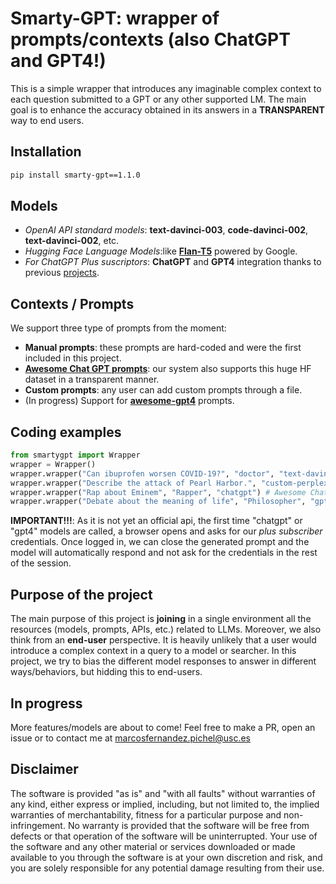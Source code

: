 # Smarty-GPT: wrapper of prompts/contexts (also ChatGPT and GPT4!)

This is a simple wrapper that introduces any imaginable complex context to each question submitted to a GPT or any other supported LM. The main goal is to enhance the accuracy obtained in its answers in a **TRANSPARENT** way to end users. 


## Installation 

```bash
pip install smarty-gpt==1.1.0
```

## Models

- *OpenAI API standard models*: **text-davinci-003**, **code-davinci-002**, **text-davinci-002**, etc.
- *Hugging Face Language Models*:like [**Flan-T5**](https://huggingface.co/google/flan-t5-small) powered by Google.
- *For ChatGPT Plus suscriptors*: **ChatGPT** and **GPT4** integration thanks to previous [projects](https://github.com/mmabrouk/chatgpt-wrapper).

## Contexts / Prompts

We support three type of prompts from the moment:

- **Manual prompts**: these prompts are hard-coded and were the first included in this project.
- [**Awesome Chat GPT prompts**](https://github.com/f/awesome-chatgpt-prompts): our system also supports this huge HF dataset in a transparent manner.
- **Custom prompts**: any user can add custom prompts through a file.
- (In progress) Support for [**awesome-gpt4**](https://github.com/radi-cho/awesome-gpt4) prompts.

## Coding examples

```python
from smartygpt import Wrapper
wrapper = Wrapper()
wrapper.wrapper("Can ibuprofen worsen COVID-19?", "doctor", "text-davinci-003", "INSERT-YOUR-OPENAI-KEY-HERE") # manual prompt
wrapper.wrapper("Describe the attack of Pearl Harbor.", "custom-perplexity", "flant5") # custom prompt
wrapper.wrapper("Rap about Eminem", "Rapper", "chatgpt") # Awesome Chat GPT prompts 
wrapper.wrapper("Debate about the meaning of life", "Philosopher", "gpt4") # Awesome Chat GPT prompts 
```
**IMPORTANT!!!**: As it is not yet an official api, the first time "chatgpt" or "gpt4" models are called, a browser opens and asks for our *plus subscriber* credentials. Once logged in, we can close the generated prompt and the model will automatically respond and not ask for the credentials in the rest of the session.

## Purpose of the project

The main purpose of this project is **joining** in a single environment all the resources (models, prompts, APIs, etc.) related to LLMs. Moreover, we also think from an **end-user** perspective. It is heavily unlikely that a user would introduce a complex context in a query to a model or searcher. In this project, we try to bias the different model responses to answer in different ways/behaviors, but hidding this to end-users.

## In progress

More features/models are about to come! Feel free to make a PR, open an issue or to contact me at marcosfernandez.pichel@usc.es

## Disclaimer 

The software is provided "as is" and "with all faults" without warranties of any kind, either express or implied, including, but not limited to, the implied warranties of merchantability, fitness for a particular purpose and non-infringement. No warranty is provided that the software will be free from defects or that operation of the software will be uninterrupted. Your use of the software and any other material or services downloaded or made available to you through the software is at your own discretion and risk, and you are solely responsible for any potential damage resulting from their use.
